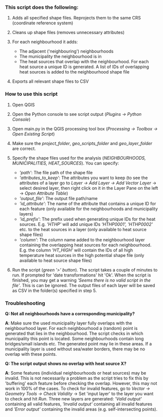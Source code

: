 ### This script does the following:

1. Adds all specified shape files. Reprojects them to the same CRS (coordinate reference system)

1. Cleans up shape files (removes unnecessary attributes)

1. For each neighbourhood it adds:
   * The adjacent ('neighbouring') neighbourhoods
   * The municipality the neighbourhood is in
   * The heat sources that overlap with the neighbourhood. For each heat source a unique ID is generated. A list of IDs of overlapping heat sources is added to the neighbourhood shape file

1. Exports all relevant shape files to CSV


### How to use this script

1. Open QGIS

1. Open the Python console to see script output (_Plugins -> Python Console_)

1. Open main.py in the QGIS processing tool box (_Processing -> Toolbox -> Open Existing Script_)

1. Make sure the _project\_folder_, _geo\_scripts\_folder_ and _geo\_layer\_folder_ are correct.

1. Specify the shape files used for the analysis (_NEIGHBOURHOODS, MUNICIPALITIES, HEAT\_SOURCES_). You can specify:
   * _'path'_: The file path of the shape file
   * _'attributes\_to\_keep'_: The attributes you want to keep (to see the attributes of a layer go to _Layer -> Add Layer -> Add Vector Layer_ -> select desired layer, then right click on it in the Layer Pane on the left -> _Open Attribute Table_)
   * _'output\_file'_: The output file path/name
   * _'id\_attribute'_: The name of the attribute that contains a unique ID for each feature (only available for the neighbourhoods and municipality layers)
   * _'id\_prefix'_: The prefix used when generating unique IDs for the heat sources. E.g. _'HTHP'_ will add unique IDs _'HTHP0001', 'HTHP0002'_ etc. to the heat sources in a layer (only available to heat source shape files)
   * _'column'_: The column name added to the neighbourhood layer containing the overlapping heat sources for each neighbourhood. E.g. the column _'HT\_HIGH'_ will contain the IDs of all high temperature heat sources in the high potential shape file (only available to heat source shape files)

6. Run the script (_green '>' button_). The script takes a couple of minutes to run. If prompted for 'date transformations' hit 'Ok'. When the script is finished, you may get a warning _'Seems there is no valid script in the file'_. This is can be ignored. The output files of each layer will be saved as CSV in the folder(s) specified in step 5.


### Troubleshooting

**Q: Not all neighbourhoods have a corresponding municipality?**

**A**: Make sure the used municipality layer fully overlaps with the neighbourhood layer. For each neighbourhood a (random) point is generated that lies in the neighbourhood. The script checks in which municipality this point is located. Some neighbourhoods contain long bridges/small islands etc. The generated point may lie in these areas. If a municipality layer is used without sea/water borders, there may be no overlap with these points.

**Q: The script output shows no overlap with heat source X?**

**A**: Some features (individual neighbourhoods or heat sources) may be invalid. This is not necessarily a problem as the script tries to fix this by 'buffering' each feature before checking the overlap. However, this may not work in 100% of the cases. To check for invalid features, go to _Vector -> Geometry Tools -> Check Validity_ -> Set 'input layer' to the layer you want to check and hit _Run_. Three new layers are generated: _'Valid output'_ containing all valid features, _'Invalid output'_ containing all invalid features and _'Error output'_ containing the invalid areas (e.g. self-intersecting points).